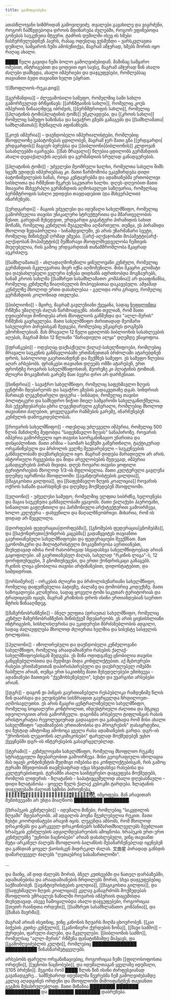 ```yaml
---
title: გამოღვიძება
---
```

ათასწლოვანი სიზმრიდან გამოვიღვიძე. თვალები გავახილე და ვიგრძენი, როგორ ჩამწვდებოდა დროის მდინარება ძვლებში, როგორ ეფინებოდა გონებას საუკუნეთა მტვერი. ტაძრის დუმილში ისევ ის ხმები ჩასჩურჩულებდნენ ჰაერს, რასაც ოდესღაც ვუსმენდი – ვარსკვლავთა დუმილი, სამყაროს ჩუმი ამოსუნთქვა, მაგრამ ამჯერად, ხმებს შორის იყო რაღაც ახალი.

████ წელი გავიდა ჩემი ბოლო გამოღვიძებიდან. მაშინაც სამყარო ომებით, ინტრიგებით და ცოდვით იყო სავსე, მაგრამ ამჯერად წინ ახალი ძალები დამხვდა, ახალი იმპერიები და დაჯგუფებები, რომლებსაც თავიანთი ბედი თავიანთ ხელთ ეპყრათ.

![[მსოფლიოს-რუკა.png]]

[[გერმანდია]] – ძლევამოსილი სამეფო, რომელშიც სამი სახლი გამორჩეულად ბრწყინავს: [[არნშტაინის სახლი]], რომელიც კოუს იმპერიის წინააღმდეგ იბრძვის, [[ბერნშტროფის სახლი]], რომელიც [[პლატინის ტომი|პლატინის ტომს]] უმკლავდება, და [[კროის სახლი]] რომელიც სამეფო ხაზინასა და სავაჭრო გზებს განაგებს და [[საშხლამათა|საშხლამათას]] შესწავლას აფინანსებს.

[[კოუს იმპერია]] – დაუნდობელი იმპერიალისტები, რომლებიც მსოფლიოზე გაბატონებას ცდილობენ, მაგრამ ჯერ მათი გზა [[ერდგარდი|ერდგარდის]] მაგიურ ბურუსსა და [[ბიბლიონი|ბიბლიონის]] კლდოვან სასახლეებში იკარგება. [[შახ მრავალი]] წლებია ცდილობს გერმანდიის ახალი დედაქალაქის აღებას და გერმანდიის სრულად განადგურებას.

[[პლატინის ტომი]] - უძველესი მეომრული ხალხი, რომელთა სახელი შიშს სცემს უდიდეს იმპერიებსაც კი. მათი წარმოშობა უკავშირდება დიდი ბატონიშვილების ხანას, როცა კენტავრებმა და ადამიანებმა ერთობლივი სისხლითა და რწმენით შეკრეს საკუთარი ხალხი. დღეს-დღეობით მათი მთავარი მსხვერპლი გერმანდიის აღმოსავლეთ საზღვარია, რომელსაც ბერნშტროფის სახლი უდიდესი თავდადებით (და მსხვერპლით) ინარჩუნებს. 

[[ერდგარდი]] - მაგიის უძველესი და იდუმალი სახელმწიფო, რომელიც გამორჩეულია თავისი უნიკალური სტრუქტურითა და მმართველობის წესით. გარედან შეხედვით, ერდგარდი გიგანტური პირამიდის სახით მოჩანს, რომელიც კუნძულის შუაგულშია აღმართული. თუმცა, ეს პირამიდა მხოლოდ ზედაპირულია - სინამდვილეში, ეს არის უზარმაზარი სვეტი, რომელიც მიწისქვეშ ღრმად ეშვება. [[არქ-ალქაჯოსანი მოჰამეტტი|არქ-ალქაჯოსან მოჰამეტტის]] შემზარავი მსოფლმხედველობა ჩემთვის მიუღებელია, რის გამოც ერდგარდთან თანამშრომლობა მკაცრად ავკრძალე.

[[საშხლამათა]] - ახლადაღმოჩენილი ყინულოვანი კუნძული, რომელიც გერმანდიის მკვლევართა მიერ იქნა აღმოჩენილი. მისი მკაცრი კლიმატი და დაუსახლებელი ველური ბუნება დიდხანს აფრთხობდა მოგზაურებს, სანამ კროის სახლმა [[სამხრეთ სასაშხლამათო კომპანია]] არ დააფინანსა, რომელიც კუნძულზე წიაღისეულის მოპოვებითაა დაკავებული. ამჟამად კუნძულზე მხოლოდ ერთი დასახლებაა - გელიდა ორა გრაციე, რომელიც გერმანდიის კოლონიად ითვლება.

[[ბიბლიონი]] - მცირე, მაგრამ გავლენიანი ქვეყანა, სადაც [ნეფილიმთა](https://2e.aonprd.com/Ancestries.aspx?ID=68) რწმენა უმაღლეს ძალას წარმოადგენს. ისინი თვლიან, რომ მათი ღვთაებრივი მოწოდება არის მსოფლიოს გაწმენდა და "ალლ-მერის" რწმენის გავრცელება. მათი სახელმწიფო ძირითადად მეომარი სასულიერო პირებისგან შედგება, რომლებიც უმკაცრეს დოგმებს ემორჩილებიან. შახ მრავალი 12 წელი ცდილობს ბიბლიონის სასახლეების აღებას, მაგრამ მისი 12 წლიანი "მარადიული ალყა" დღემდე უნაყოფოა. 

[[ფრანკები]] - ოდესღაც დაქსაქსული ქალაქ-სახელწიფოები, რომლებიც მრავალი საუკუნის განმავლობაში ერთმანეთთან ბრძოლაში ატარებდნენ დროს, საბოლოოდ გაერთიანდნენ და შექმნეს სამეფო. ეს სამეფო წლებია აღარ არსებობს. ფრანკები თავიანთ დღეებს ომში ატარებენ, ერთ ფრონტზე როვარის სახელმწიფოსთან, მეორეზე კი პლატინის ტომთან. ძლიერი მოკავშირის გარეშე მათ ბევრი დრო არ დარჩენიათ.

[[სინდრია]] - სავაჭრო სახელმწიფო, რომელიც საფეხმავლო ზღვის ცენტრში მდებარეობს და სავაჭრო გზების გადაკვეთაზე დგას. სინდრიას მართავს ლეგენდარული ფიგურა - სინბადი, რომელიც თავისი პოლიტიკური და სამხედრო ნიჭით მთელ სამყაროში სახელგანთქმულია. მას ექვემდებარება ცხრა ლეგენდარული გენერალი, რომლებიც მხოლოდ თავიანთი ძალებით, ყოველგვარი რაზმების გარეშე, ინარჩუნებენ კუნძულის დამოუკიდებლობას.

[[როვარის სახელმწიფო]] - ოდესღაც უძლეველი იმპერია, რომელიც 500 წლის მანძილზე მეფობდა "საფეხმავლო ზღვის" სანაპიროზე. როვარის იმპერია გამორჩეული იყო თავისი საორგანიზაციო უნარითა და დისციპლინით. მათი არმია – საომარ საქმეში გაწვრთნილი, ტაქტიკურად ორგანიზებული და ბრძოლის ველზე შეუდარებელი – საუკუნეების განმავლობაში დაუმარცხებელი იყო. მაგრამ დიდება მარადიული არ არის. ისტორიული რყევებისა და შიდა არეულობების შედეგად, იმპერია განადგურების პირას მივიდა. დღეს როვარი თავისი ყოფილი ტერიტორიების მხოლოდ 1/3-ის მფლობელია. მათი კულტურული გავლენა დღემდე იგრძნობა მსოფლიოში: [[ავანტიურისტების გილდია]], [[მაგიკოსთა გილდია]], და [[საფეხმავლო ზღვის კოალიცია]] როვარის ოქროს ხანაში დაარსდნენ და დღემდე მოქმედებენ მსოფლიოში.

[[ელიონი]] - უძველესი სამეფო, რომელშიც ელფთა სიბრძნე, ხელოვნება და მაგია საუკუნეთა განმავლობაში ყვავობს. მათი ქალაქები ჰაეროვანი, სინათლით გაჟღენთილი და ჰარმონიული არქიტექტურით გამოირჩევა, ხოლო კულტურა - დახვეწილი და მაღალზნეობრივი. მიხარია, რომ ის დიდად არ შეცვლილა. 

[[დორფების ფედერაცია|დორფებმა]], [[გნომების ფედერაცია|გნომებმა]], და [[საქონდრეთი|ქონდრის კაცებმა]] გადაწყვიტეს თავიანთი გაერთიანებული სახელმწიფოები და ფედერაციები შეექმნათ. მათ ეკონომიკური და მილიტარისტული მოკავშირეობა აერთიანებთ, მიუხედავად იმისა რომ რასობრივად სხვადასხვა სახელმწიფოებად არიან გაყოფილები. ამ გაერთიანებულ ძალას, სახელად "რკინის ლიგა"-ს, 12 დორფთუხუცესი, 3 გნომთუხუცესი, და ერთი ქონდრისკაცი განაგებს. რკინის ლიგა ცნობილია თავისი არტიზანებით, დიდოსტატებით, და სიმდიდრით. 

[[ორსიმერი]] - ორკების ძლიერი და ბრძოლისუნარიანი სახელმწიფო, რომელიც დაფუძნებულია პატივზე, ძალაზე და ტომობრივ კოდექსზე. მათი საზოგადოება კლანურია, სადაც ყოველი ტომი საკუთარ ტერიტორიას და ტრადიციებს იცავს, მაგრამ კრიზისის დროს ისინი ერთიანდებიან საერთო მტრის წინააღმდეგ.

[[მაზერნობრანზენი]] - ბნელ ელფთა (დრაუთა) სახელმწიფო, რომელიც კუნძულ მაზერნობრანზენის მიწისქვეშ მდებარეობს. ეს არის ცივსისხლიანი ინტრიგების, სისხლისღვრისა და უკიდურესი მბრძანებლობის ადგილი, სადაც ძალაუფლება მხოლოდ ძლიერთა ხელშია და სისუსტე სასჯელის ტოლფასია.

[[ჰელიონი]] - იზოლირებული და დაუნდობელი კუნძულოვანი სახელმწიფო, რომელიც არაადამიანური რასების ქალაქ-სახელმწიფოებისგან შედგება. ეს მიწა ოდიდგანვე ცნობილია თავისი განყენებულობითა და მუდმივი შიდა კონფლიქტებით. აქ მცხოვრები რასები ერთმანეთთან დაპირისპირებული და დაუსრულებელ ომებში ჩაბმული არიან, თუმცა ერთ საკითხზე მათი შეხედულებები ემთხვევა - ადამიანები მათთვის "ქვემოხსენებული", სუსტი და უვარგისი არსებები არიან.

[[დგრ]] - დაგონ ჟი პინგის გაერთიანებული რესპუბლიკა რამდენიმე წლის წინ დაარსდა და ელვისებრი სისწრაფით გავრცელდა ჩრდილოეთ-აღმოსავლეთსი. ეს არის მკაცრი ცენტრალიზებული სახელმწიფო, რომელიც სოციალური კონტროლით, ინდუსტრიული ძალითა და მტკიცე იდეოლოგიით არის გამორჩეული. დაგონმა არსებული ტიფლინგის რასის არისტოკრატია რევოლუციურად გადააგდო და განაცხადა რომ მისი ახალი სახელმწიფო "ადამიანების ერთიანობისა და პროგრესის" დასაყრდენია, და ზუსტად ამიტომაც ამოხოცა ყველა რასა ადამიანების გარდა. დგრ-ის "ქრონოსის ლეგიონის ალკიმიკოსები" ფარულად მოქმედებენ უცხო ქვეყნებში დგრ-ის ინტერესების გასავრცელებლად. 

[[ტერამი]] - კუნძულოვანი სახელმწიფო, რომელიც მსოფლიო რუკაზე სტრატეგიული მდებარეობით გამოირჩევა. მისი გეოგრაფიული იზოლაცია მას იცავს კონტინენტის მუდმივი ომებისა და კონფლიქტებისგან, რის გამოც ტერამი მშვიდობიან თავშესაფრად იქცა სხვადასხვა რასებისა და კულტურებისთვის. ტერამში ახალი საინტერესო დაჯგუფება მოქმედებს, რომლის ლიდერის - ზლატანის - საპატივცემულოდ ახალი დღესასწაული - დიდი ზლატანობა - ყოველ წელს ქალაქ კუბოკში ტარდება. ზლატანის დაჯგუფებაში ძალიან საშისი პიროვნება, კ̷̖̼̣͎̓͆̋͐̿̈́́͑͊̚͠͝ი̵̡̣͉̤͉͉̝̺̭͚͚̿͜ლ̷̛͕̼̰͓̹̝̻͈̪̻̘̼͈̈̌̈̈́̄͒̔̓̑̃̉̓̚̚͜ͅნ̵̨̛̱̥̩̳̱̗̱͇͈̱̓͌̓̀͒̈́̎́̓́́́͘̕ო̸̻͎̣̫̙͖̰͂̒́̈́͐̓͠რ̷̛̞̱̩̾̅͑̈̉̎͑̾͋͘͝͝ი̸̲̦̙̓͆̕, იმყოფება. მან არავითარ შემთხვევაში არ უნდა მიაღწიოს █████████ ████████. 

[[ხრაპეკის კუნძულები]] - იდუმალი მიწები, რომლებიც "სიკვდილის ზღვაში" მდებარეობს. ამ ადგილის პოვნა შეუძლებელია რუკით. მათი ზუსტი კოორდინატები არავინ იცის. ლეგენდა ამბობს, რომ მხოლოდ დრაკონებს და გარკვეულ დრაკონისებრ სიზმართმხილველებს შეუძლიათ ხრაპეკის კუნძულების ადგილმდებარეობის ამოცნობა. ხრაპეკის ერთ-ერთ კუნძულებზე "უცნობი ნაცნობები" არიან დასახლებული, ვინც თავიანთ მეტა-არკანულ ძალებს მსოფლიოს ბალანსის შესანარჩუნებლად იყენებენ და განსჯიან ყოველ ქაოსისკენ მიდრეკილ ძალას. 文曲星 პირადად განსჯის დამარღვეველ ძალებს "ღვთაებრივ სასამართლოში".

...

და მაინც, ამ დიდ ძალებს შორის, ბნელ კუთხეებში და ნათელ დარბაზებში, ადამიანებისა და არაადამიანების ჩრდილებს შორის, სხვა დაჯგუფებებიც საქმიანობენ. [[ავანტიურისტების გილდია]], [[მაგიკოსთა გილდია]], და [[საფეხმავლო ზღვის კოალიცია]] კვლავ განაგრძობს მოქმედებას მსოფლიოს უმრავლეს ნაწილში როვარის იმპერიის დაცემისდა მიუხედავად. ასევე ჩამოყალიბდა ახალი დაჯგუფებები, როგორიცაა [[თეთრ რაინდთა ორდენი]], [[სამხრეთ სასაშხლამათო კომპანია]], და [[ზაზას შაურმა]].

მაგრამ არიან ისეთნიც, ვინც კანონის ზღვარს მიღმა ცხოვრობენ. [[კაი ბიჭების კუთხე-კუნჭული]], [[კანონიერი ქურდების ზონა]], [[შავი საძმო]] – ქურდები, ფარული ძალები, და მკვლელები. [[ბიბლიონის საძმო]], რომელსაც "ალლ-მერის" რწმენა ფანატიზმამდე მიჰყავს, და [[გამომღვიძებლის კულტი]], რომლებიც ██████████████ ██████████ წინასწარმეტყველებს.

არსებობს ფარული ორგანიზაციებიც, როგორიცაა ჩემი [[ფილოსოფოსთა ორდენი]], [[უცნობი ნაცნობები]], და იდუმალთაგან ყველაზე იდუმალი, [[105 ბრძენი]]. მეგონა რომ ████ წლის წინ ისინი ძირფესვიანად გავანადგურე... სამწუხაროდ იდუმალმა წევრებმა ჩემ გამოღვიძებამდე კვლავ აღადგინეს ორდენი და მსოფლიოში მიმოიფანტნენ თავიანთი გეგმის შესასრულებლად. მათი მიზანია ████████ ███████ ███████████ და ████████ ████████ დაბრუნება.